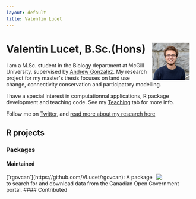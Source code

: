 ```yaml
---
layout: default
title: Valentin Lucet
---
```

# Valentin Lucet, B.Sc.(Hons) <img src="/pics/Val_pic.jpg" alt="Me" style="float:right;width:20%;display:inline-block" hspace="10" class="round_img">
I am a M.Sc. student in the Biology department at McGill University, supervised by <a href=" http://gonzalezlab.weebly.com/">Andrew Gonzalez</a>. My research project for my master's thesis focuses on land use change, connectivity conservation and participatory modelling.

I have a special interest in computationnal applications, R package development and teaching code. See my <a href="/teaching">Teaching</a> tab for more info.

Follow me on <a href="https://twitter.com/vlucet">Twitter</a>, and <a href="/research">read more about my research here</a>

## R projects
### Packages
#### Maintained
<img style="float: right;" src="https://github.com/VLucet/rgovcan/blob/master/inst/rgovcan_hex.png?raw=true" width= 100>
[`rgovcan`](https://github.com/VLucet/rgovcan): A package to search for and download data from the Canadian Open Government portal.
#### Contributed
